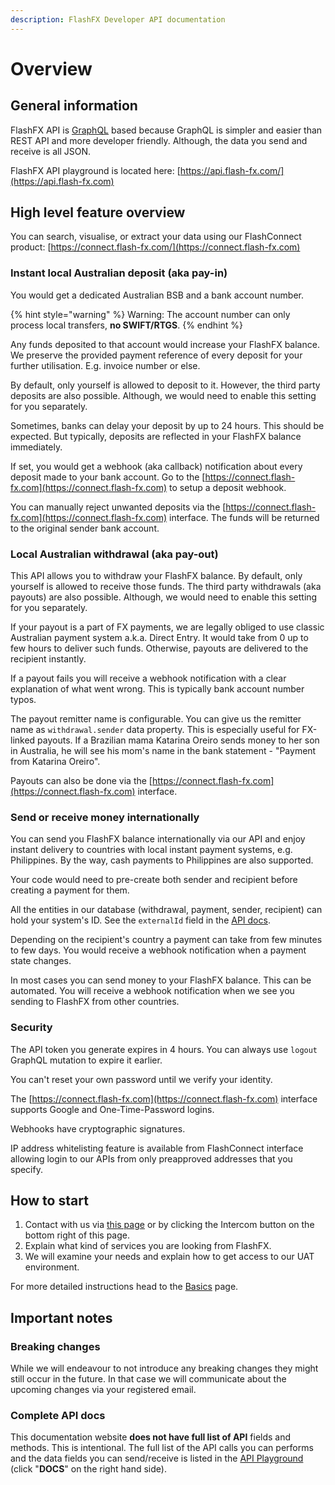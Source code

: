 ```yaml
---
description: FlashFX Developer API documentation
---
```


# Overview

## General information

FlashFX API is [GraphQL](http://graphql.github.io/learn/queries/) based because GraphQL is simpler and easier than REST API and more developer friendly. Although, the data you send and receive is all JSON.

FlashFX API playground is located here: [https://api.flash-fx.com/](https://api.flash-fx.com)

## High level feature overview

You can search, visualise, or extract your data using our FlashConnect product: [https://connect.flash-fx.com/](https://connect.flash-fx.com)

### Instant local Australian deposit (aka pay-in)

You would get a dedicated Australian BSB and a bank account number.

{% hint style="warning" %}
Warning: The account number can only process local transfers, **no SWIFT/RTGS**.
{% endhint %}

Any funds deposited to that account would increase your FlashFX balance. We preserve the provided payment reference of every deposit for your further utilisation. E.g. invoice number or else.

By default, only yourself is allowed to deposit to it. However, the third party deposits are also possible. Although, we would need to enable this setting for you separately.

Sometimes, banks can delay your deposit by up to 24 hours. This should be expected. But typically, deposits are reflected in your FlashFX balance immediately.

If set, you would get a webhook (aka callback) notification about every deposit made to your bank account. Go to the [https://connect.flash-fx.com](https://connect.flash-fx.com) to setup a deposit webhook.

You can manually reject unwanted deposits via the [https://connect.flash-fx.com](https://connect.flash-fx.com) interface. The funds will be returned to the original sender bank account.

### Local Australian withdrawal (aka pay-out)

This API allows you to withdraw your FlashFX balance. By default, only yourself is allowed to receive those funds. The third party withdrawals (aka payouts) are also possible. Although, we would need to enable this setting for you separately.

If your payout is a part of FX payments, we are legally obliged to use classic Australian payment system a.k.a. Direct Entry. It would take from 0 up to few hours to deliver such funds. Otherwise, payouts are delivered to the recipient instantly.

If a payout fails you will receive a webhook notification with a clear explanation of what went wrong. This is typically bank account number typos.

The payout remitter name is configurable. You can give us the remitter name as `withdrawal.sender` data property. This is especially useful for FX-linked payouts. If a Brazilian mama Katarina Oreiro sends money to her son in Australia, he will see his mom's name in the bank statement - "Payment from Katarina Oreiro".

Payouts can also be done via the [https://connect.flash-fx.com](https://connect.flash-fx.com) interface.

### Send or receive money internationally

You can send you FlashFX balance internationally via our API and enjoy instant delivery to countries with local instant payment systems, e.g. Philippines. By the way, cash payments to Philippines are also supported.

Your code would need to pre-create both sender and recipient before creating a payment for them.

All the entities in our database (withdrawal, payment, sender, recipient) can hold your system's ID. See the `externalId` field in the [API docs](https://api.flash-fx.com).

Depending on the recipient's country a payment can take from few minutes to few days. You would receive a webhook notification when a payment state changes.

In most cases you can send money to your FlashFX balance. This can be automated. You will receive a webhook notification when we see you sending to FlashFX from other countries.

### Security

The API token you generate expires in 4 hours. You can always use `logout` GraphQL mutation to expire it earlier.

You can't reset your own password until we verify your identity.

The [https://connect.flash-fx.com](https://connect.flash-fx.com) interface supports Google and One-Time-Password logins.

Webhooks have cryptographic signatures.

IP address whitelisting feature is available from FlashConnect interface allowing login to our APIs from only preapproved addresses that you specify.

## How to start

1. Contact with us via [this page](https://www.flash-fx.com/connect) or by clicking the Intercom button on the bottom right of this page.
2. Explain what kind of services you are looking from FlashFX.
3. We will examine your needs and explain how to get access to our UAT environment.

For more detailed instructions head to the [Basics](basics/) page.

## Important notes

### Breaking changes

While we will endeavour to not introduce any breaking changes they might still occur in the future. In that case we will communicate about the upcoming changes via your registered email.

### Complete API docs

This documentation website **does not have full list of API** fields and methods. This is intentional. The full list of the API calls you can performs and the data fields you can send/receive is listed in the [API Playground](https://api.flash-fx.com) (click "**DOCS**" on the right hand side).
